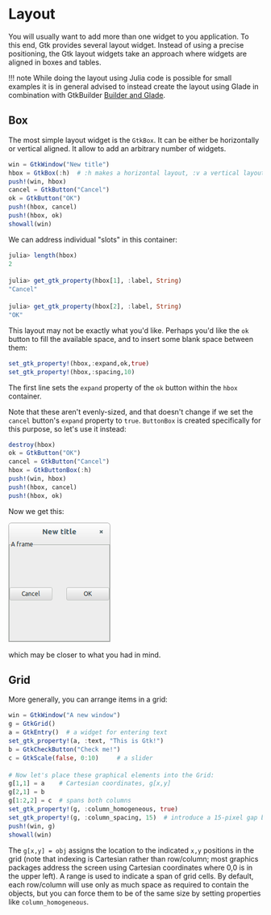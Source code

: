 # Layout

You will usually want to add more than one widget to you application. To this end, Gtk provides several layout widget. Instead of using a precise positioning, the Gtk layout widgets take an approach where widgets are aligned in boxes and tables.

!!! note
    While doing the layout using Julia code is possible for small examples it is in general advised to instead create the layout using Glade in combination with GtkBuilder [Builder and Glade](@ref).

## Box

The most simple layout widget is the `GtkBox`. It can be either be horizontally or vertical aligned. It allow to add an arbitrary number of widgets.
```julia
win = GtkWindow("New title")
hbox = GtkBox(:h)  # :h makes a horizontal layout, :v a vertical layout
push!(win, hbox)
cancel = GtkButton("Cancel")
ok = GtkButton("OK")
push!(hbox, cancel)
push!(hbox, ok)
showall(win)
```
We can address individual "slots" in this container:
```julia
julia> length(hbox)
2

julia> get_gtk_property(hbox[1], :label, String)
"Cancel"

julia> get_gtk_property(hbox[2], :label, String)
"OK"
```

This layout may not be exactly what you'd like. Perhaps you'd like the `ok` button to fill the available space, and to insert some blank space between them:

```julia
set_gtk_property!(hbox,:expand,ok,true)
set_gtk_property!(hbox,:spacing,10)
```
The first line sets the `expand` property of the `ok` button within the `hbox` container.

Note that these aren't evenly-sized, and that doesn't change if we set the `cancel` button's `expand` property to `true`. `ButtonBox` is created specifically for this purpose, so let's use it instead:

```julia
destroy(hbox)
ok = GtkButton("OK")
cancel = GtkButton("Cancel")
hbox = GtkButtonBox(:h)
push!(win, hbox)
push!(hbox, cancel)
push!(hbox, ok)
```

Now we get this:

![window](../doc/figures/twobuttons.png)

which may be closer to what you had in mind.

## Grid

More generally, you can arrange items in a grid:
```julia
win = GtkWindow("A new window")
g = GtkGrid()
a = GtkEntry()  # a widget for entering text
set_gtk_property!(a, :text, "This is Gtk!")
b = GtkCheckButton("Check me!")
c = GtkScale(false, 0:10)     # a slider

# Now let's place these graphical elements into the Grid:
g[1,1] = a    # Cartesian coordinates, g[x,y]
g[2,1] = b
g[1:2,2] = c  # spans both columns
set_gtk_property!(g, :column_homogeneous, true)
set_gtk_property!(g, :column_spacing, 15)  # introduce a 15-pixel gap between columns
push!(win, g)
showall(win)
```

The `g[x,y] = obj` assigns the location to the indicated `x,y` positions in the grid
(note that indexing is Cartesian rather than row/column; most graphics packages address the screen using
Cartesian coordinates where 0,0 is in the upper left).
A range is used to indicate a span of grid cells.
By default, each row/column will use only as much space as required to contain the objects,
but you can force them to be of the same size by setting properties like `column_homogeneous`.
